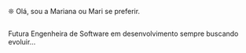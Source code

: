 

❊ Olá, sou a Mariana ou Mari se preferir.
##
Futura Engenheira de Software em desenvolvimento sempre buscando evoluir... 
